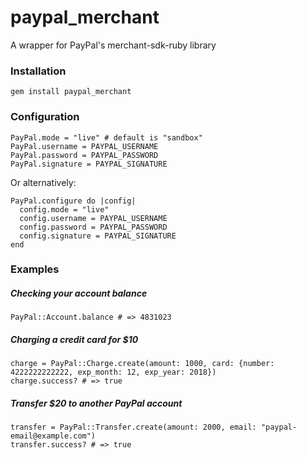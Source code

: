 # paypal_merchant 

A wrapper for PayPal's merchant-sdk-ruby library


### Installation

    gem install paypal_merchant


### Configuration
  
    PayPal.mode = "live" # default is "sandbox"
    PayPal.username = PAYPAL_USERNAME
    PayPal.password = PAYPAL_PASSWORD
    PayPal.signature = PAYPAL_SIGNATURE

Or alternatively:

    PayPal.configure do |config|
      config.mode = "live" 
      config.username = PAYPAL_USERNAME
      config.password = PAYPAL_PASSWORD
      config.signature = PAYPAL_SIGNATURE
    end


### Examples

##### Checking your account balance
    PayPal::Account.balance # => 4831023

##### Charging a credit card for $10
    charge = PayPal::Charge.create(amount: 1000, card: {number: 4222222222222, exp_month: 12, exp_year: 2018})
    charge.success? # => true

##### Transfer $20 to another PayPal account
    transfer = PayPal::Transfer.create(amount: 2000, email: "paypal-email@example.com")
    transfer.success? # => true